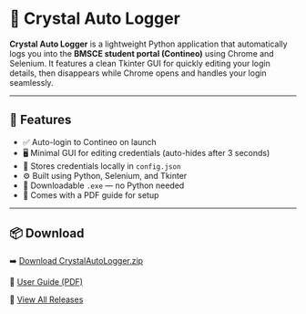 # 🔐 Crystal Auto Logger

**Crystal Auto Logger** is a lightweight Python application that automatically logs you into the **BMSCE student portal (Contineo)** using Chrome and Selenium. It features a clean Tkinter GUI for quickly editing your login details, then disappears while Chrome opens and handles your login seamlessly.

---

## 🚀 Features

- ✅ Auto-login to Contineo on launch  
- 🖥️ Minimal GUI for editing credentials (auto-hides after 3 seconds)  
- 💾 Stores credentials locally in `config.json`  
- ⚙️ Built using Python, Selenium, and Tkinter  
- 🧊 Downloadable `.exe` — no Python needed  
- 📄 Comes with a PDF guide for setup

---

## 📦 Download

➡️ [Download CrystalAutoLogger.zip](https://github.com/notrishi-1/Crystal-Auto-Logger/releases/download/untagged-2f554d7bc979973d2b6b/Crystal.Logger-v1.0.zip)

📄 [User Guide (PDF)](./User_Guide.pdf)  

🔗 [View All Releases](https://github.com/notrishi-1/Crystal-Auto-Logger/releases)



